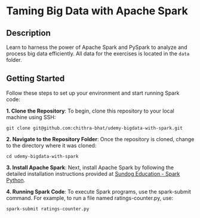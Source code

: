 # Taming Big Data with Apache Spark

## Description

Learn to harness the power of Apache Spark and PySpark to analyze and process big data efficiently. All data for the exercises is located in the `data` folder.

## Getting Started

Follow these steps to set up your environment and start running Spark code:

**1. Clone the Repository**: To begin, clone this repository to your local machine using SSH:

```
git clone git@github.com:chithra-bhat/udemy-bigdata-with-spark.git
```

**2. Navigate to the Repository Folder**: Once the repository is cloned, change to the directory where it was cloned:

```
cd udemy-bigdata-with-spark
```

**3. Install Apache Spark**: Next, install Apache Spark by following the detailed installation instructions provided at [Sundog Education - Spark Python](https://www.sundog-education.com/spark-python/).

**4. Running Spark Code**: To execute Spark programs, use the spark-submit command. For example, to run a file named ratings-counter.py, use:

```
spark-submit ratings-counter.py
